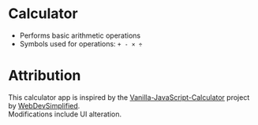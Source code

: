 # Calculator

- Performs basic arithmetic operations
- Symbols used for operations: `+ - × ÷`

# Attribution

This calculator app is inspired by the [Vanilla-JavaScript-Calculator](https://github.com/WebDevSimplified/Vanilla-JavaScript-Calculator) project by [WebDevSimplified](https://github.com/WebDevSimplified).  
Modifications include UI alteration.
